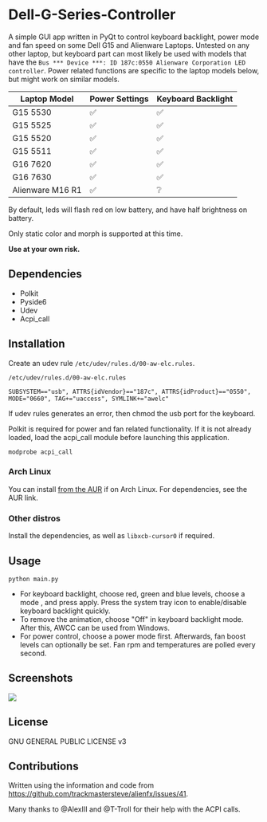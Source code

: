 # Dell-G-Series-Controller
A simple GUI app written in PyQt to control keyboard backlight, power mode and fan speed on some Dell G15 and Alienware Laptops. Untested on any other laptop, but keyboard part can most likely be used with models that have the ```Bus *** Device ***: ID 187c:0550 Alienware Corporation LED controller```. Power related functions are specific to the laptop models below, but might work on similar models.

| Laptop Model     |    Power Settings    | Keyboard Backlight |
|------------------| -------------------- |--------------------|
| G15 5530         |  :white_check_mark:  | :white_check_mark: |
| G15 5525         |  :white_check_mark:  | :white_check_mark: |
| G15 5520         |  :white_check_mark:  | :white_check_mark: |
| G15 5511         |  :white_check_mark:  | :white_check_mark: |
| G16 7620         |  :white_check_mark:  | :white_check_mark: |
| G16 7630         |  :white_check_mark:  | :white_check_mark: |
| Alienware M16 R1 |  :white_check_mark:  | :grey_question:    |



By default, leds will flash red on low battery, and have half brightness on battery.

Only static color and morph is supported at this time. 
 
**Use at your own risk.**

## Dependencies
- Polkit
- Pyside6
- Udev
- Acpi_call

## Installation

Create an udev rule ```/etc/udev/rules.d/00-aw-elc.rules```.

```
/etc/udev/rules.d/00-aw-elc.rules

SUBSYSTEM=="usb", ATTRS{idVendor}=="187c", ATTRS{idProduct}=="0550", MODE="0660", TAG+="uaccess", SYMLINK+="awelc"
```
If udev rules generates an error, then chmod the usb port for the keyboard.

Polkit is required for power and fan related functionality. If it is not already loaded, load the acpi_call module before launching this application.
```
modprobe acpi_call
```


### Arch Linux
You can install [from the AUR](https://aur.archlinux.org/packages/dell-g15-controller) if on Arch Linux. For dependencies, see the AUR link.

### Other distros
Install the dependencies, as well as `libxcb-cursor0` if required.


## Usage
```
python main.py
```
- For keyboard backlight, choose red, green and blue levels, choose a mode , and press apply. Press the system tray icon to enable/disable keyboard backlight quickly.
- To remove the animation, choose "Off" in keyboard backlight mode. After this, AWCC can be used from Windows.
- For power control, choose a power mode first. Afterwards, fan boost levels can optionally be set. Fan rpm and temperatures are polled every second.

## Screenshots
![](window.png)

## License
GNU GENERAL PUBLIC LICENSE v3

## Contributions
Written using the information and code from https://github.com/trackmastersteve/alienfx/issues/41. 

Many thanks to @AlexIII and @T-Troll for their help with the ACPI calls.

